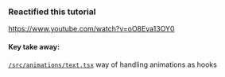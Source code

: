 ### Reactified this tutorial
https://www.youtube.com/watch?v=oO8Eva13OY0

#### Key take away:
[`/src/animations/text.tsx`](https://github.com/Raigato/awwards-worthy-react/blob/master/src/animations/text.tsx) way of handling animations as hooks

